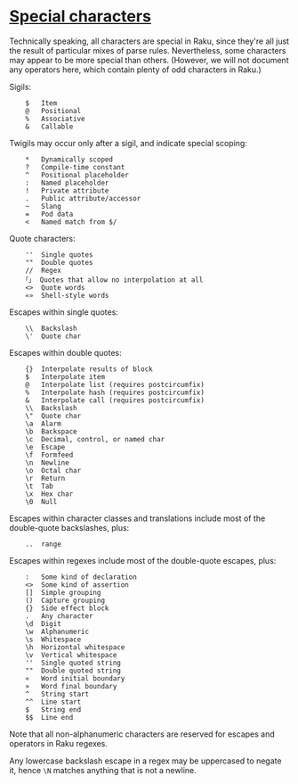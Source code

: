 [1]: https://rosettacode.org/wiki/Special_characters

# [Special characters][1]





Technically speaking, all characters are special in Raku, since
they're all just the result of particular mixes of parse rules.
Nevertheless, some characters may appear to be more special than
others.  (However, we will not document any operators here, which
contain plenty of odd characters in Raku.)



Sigils:


```
    $   Item
    @   Positional
    %   Associative
    &   Callable
```


Twigils may occur only after a sigil, and indicate special scoping:


```
    *   Dynamically scoped
    ?   Compile-time constant
    ^   Positional placeholder
    :   Named placeholder
    !   Private attribute
    .   Public attribute/accessor
    ~   Slang
    =   Pod data
    <   Named match from $/
```


Quote characters:


```
    ''  Single quotes
    ""  Double quotes
    //  Regex
    ｢｣  Quotes that allow no interpolation at all
    <>  Quote words
    «»  Shell-style words
```


Escapes within single quotes:


```
    \\  Backslash
    \'  Quote char
```


Escapes within double quotes:


```
    {}  Interpolate results of block
    $   Interpolate item
    @   Interpolate list (requires postcircumfix)
    %   Interpolate hash (requires postcircumfix)
    &   Interpolate call (requires postcircumfix)
    \\  Backslash
    \"  Quote char
    \a  Alarm
    \b  Backspace
    \c  Decimal, control, or named char
    \e  Escape
    \f  Formfeed
    \n  Newline
    \o  Octal char
    \r  Return
    \t  Tab
    \x  Hex char
    \0  Null
```


Escapes within character classes and translations include most of the double-quote backslashes, plus:


```
    ..  range
```


Escapes within regexes include most of the double-quote escapes, plus:


```
    :   Some kind of declaration
    <>  Some kind of assertion
    []  Simple grouping
    ()  Capture grouping
    {}  Side effect block
    .   Any character
    \d  Digit
    \w  Alphanumeric
    \s  Whitespace
    \h  Horizontal whitespace
    \v  Vertical whitespace
    ''  Single quoted string
    ""  Double quoted string
    «   Word initial boundary
    »   Word final boundary
    ^   String start
    ^^  Line start
    $   String end
    $$  Line end
```


Note that all non-alphanumeric characters are reserved for escapes and operators in Raku regexes.



Any lowercase backslash escape in a regex may be uppercased to negate it, hence `\N` matches anything that is not a newline.
